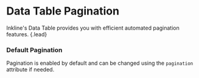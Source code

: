 # Data Table Pagination
Inkline's Data Table provides you with efficient automated pagination features. {.lead}

### Default Pagination
Pagination is enabled by default and can be changed using the `pagination` attribute if needed.

<i-code-preview title="Data Table Default Pagination" link="https://github.com/inkline/inkline/tree/master/src/components/Datatable/index.vue">

<i-datatable :columns="columns" :rows="rows" pagination />

<template v-slot:html>

~~~html
<i-datatable :columns="columns" :rows="rows" pagination />
~~~

</template>
<template v-slot:js>

~~~js
export default {
    data() {
        return {
            columns: [
                { title: 'Name', path: 'name', sortable: true },
                { title: 'Email', path: 'email', sortable: true },
                { title: 'Age', path: 'age', sortable: true }
            ],
            rows: [
                { id: '1', name: 'Richard Hendricks', email: 'richard.hendricks@email.com', age: 26 },
                { id: '2', name: 'Bertram Gilfoyle', email: 'bertram.gilfoyle@email.com', age: 30 },
                { id: '3', name: 'Dinesh Chugtai', email: 'dinesh.chugtai@email.com', age: 30 },
                { id: '4', name: 'Jared Dunn', email: 'jared.dunn@email.com', age: 35 },
                { id: '5', name: 'Erlich Bachman', email: 'erlich.bachman@email.com', age: 32 },
                ...
            ]
        }
    }
}
~~~

</template>
</i-code-preview>
